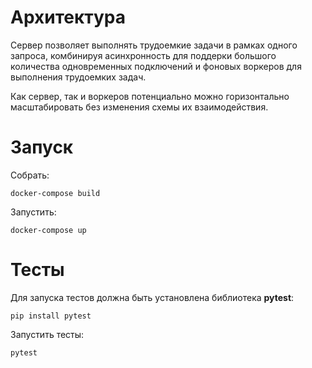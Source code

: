 # Архитектура

Сервер позволяет выполнять трудоемкие задачи в рамках одного запроса,
комбинируя асинхронность для поддерки большого количества 
одновременных подключений и фоновых воркеров для выполнения трудоемких задач.

Как сервер, так и воркеров потенциально можно горизонтально масштабировать
без изменения схемы их взаимодействия.

# Запуск

Собрать:
```commandline
docker-compose build
```

Запустить:
```commandline
docker-compose up
```

# Тесты

Для запуска тестов должна быть установлена библиотека **pytest**:
```commandline
pip install pytest
```

Запустить тесты:
```commandline
pytest
```